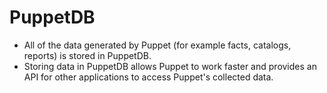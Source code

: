 # PuppetDB
- All of the data generated by Puppet (for example facts, catalogs, reports) is stored in PuppetDB.
- Storing data in PuppetDB allows Puppet to work faster and provides an API for other applications to access Puppet's collected data.
